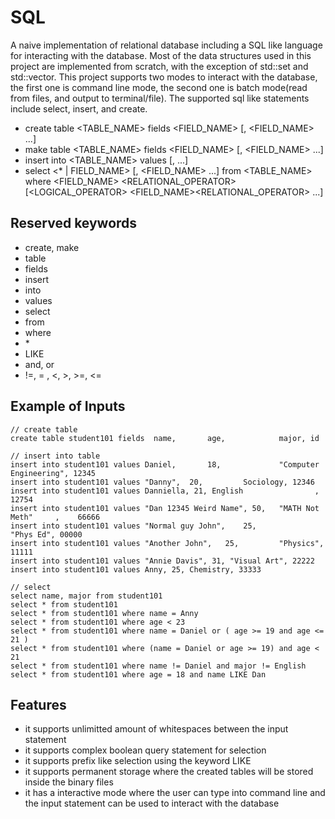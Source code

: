 # SQL

A naive implementation of relational database including a SQL like language for interacting with the database.
Most of the data structures used in this project are implemented from scratch, with the exception of std::set and std::vector. This
project supports two modes to interact with the database, the first one is command line mode, the second one is batch mode(read from files, and output to terminal/file). The supported sql like statements include select, insert, and create.

- create table <TABLE_NAME> fields <FIELD_NAME> [, <FIELD_NAME> ...]
- make table <TABLE_NAME> fields <FIELD_NAME> [, <FIELD_NAME> ...]
- insert into <TABLE_NAME> values <VALUE> [, <VALUE> ...]
- select <\* | FIELD_NAME> [, <FIELD_NAME> ...] from <TABLE_NAME> where <FIELD_NAME> <RELATIONAL_OPERATOR> <VALUE> [<LOGICAL_OPERATOR> <FIELD_NAME><RELATIONAL_OPERATOR> <VALUE> ...]

## Reserved keywords

- create, make
- table
- fields
- insert
- into
- values
- select
- from
- where
- \*
- LIKE
- and, or
- !=, = , <, >, >=, <=

## Example of Inputs
```
// create table
create table student101 fields  name, 		age, 			major, id

// insert into table
insert into student101 values Daniel, 		18, 			"Computer Engineering", 12345
insert into student101 values "Danny", 	20, 		Sociology, 12346
insert into student101 values Danniella, 21, English                , 12754
insert into student101 values "Dan 12345 Weird Name", 50, 	"MATH Not Meth"     ,    66666
insert into student101 values "Normal guy John",	25, 			"Phys Ed", 00000
insert into student101 values "Another John",	25, 		"Physics", 11111
insert into student101 values "Annie Davis", 31, "Visual Art", 22222
insert into student101 values Anny, 25, Chemistry, 33333

// select
select name, major from student101
select * from student101
select * from student101 where name = Anny
select * from student101 where age < 23
select * from student101 where name = Daniel or ( age >= 19 and age <= 21 )
select * from student101 where (name = Daniel or age >= 19) and age < 21 
select * from student101 where name != Daniel and major != English
select * from student101 where age = 18 and name LIKE Dan
```

## Features

- it supports unlimitted amount of whitespaces between the input statement
- it supports complex boolean query statement for selection
- it supports prefix like selection using the keyword LIKE
- it supports permanent storage where the created tables will be stored inside the binary files
- it has a interactive mode where the user can type into command line and the input statement can be used to interact with the database
